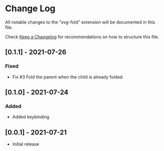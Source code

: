 # Change Log

All notable changes to the "svg-fold" extension will be documented in this file.

Check [Keep a Changelog](http://keepachangelog.com/) for recommendations on how to structure this file.

## [0.1.1] - 2021-07-26
### Fixed
- Fix #3 Fold the parent when the child is already folded
  
## [0.1.0] - 2021-07-24
### Added
- Added keybinding 

## [0.0.1] - 2021-07-21
- Initial release
